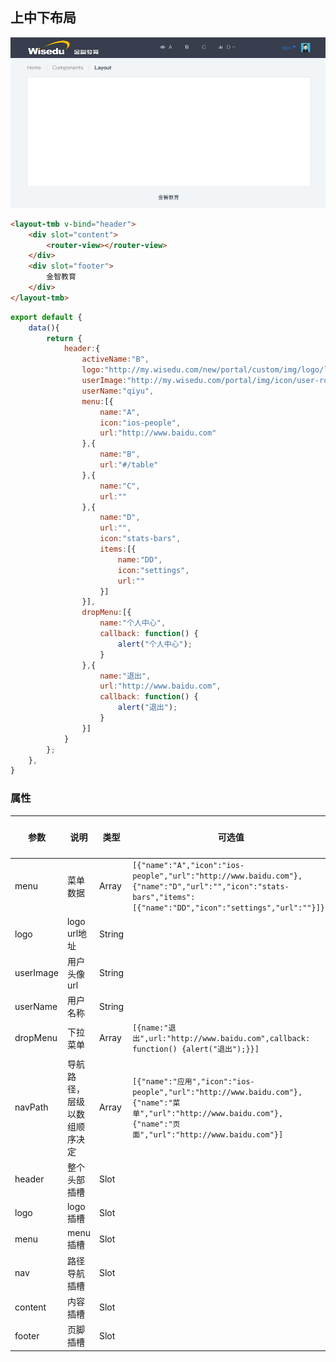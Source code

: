 ## 上中下布局

![上中下布局](/static/md/layout-tmb.png)

```html
<layout-tmb v-bind="header">
    <div slot="content">
        <router-view></router-view>
    </div>
    <div slot="footer">
        金智教育
    </div>
</layout-tmb>
```

```js
export default {
    data(){
        return {
            header:{
                activeName:"B",
                logo:"http://my.wisedu.com/new/portal/custom/img/logo/logo-mini.png",
                userImage:"http://my.wisedu.com/portal/img/icon/user-role-teacher.png",
                userName:"qiyu",
                menu:[{
                    name:"A",
                    icon:"ios-people",
                    url:"http://www.baidu.com"
                },{
                    name:"B",
                    url:"#/table"
                },{
                    name:"C",
                    url:""
                },{
                    name:"D",
                    url:"",
                    icon:"stats-bars",
                    items:[{
                        name:"DD",
                        icon:"settings",
                        url:""
                    }]
                }],
                dropMenu:[{
                    name:"个人中心",
                    callback: function() {
                        alert("个人中心");
                    }
                },{
                    name:"退出",
                    url:"http://www.baidu.com",
                    callback: function() {
                        alert("退出");
                    }
                }]
            }
        };
    },
}
```


### 属性

| 参数 | 说明 | 类型 | 可选值 | 默认值 |
|------|-------|---------|-------|--------|
| menu | 菜单数据 | Array | `[{"name":"A","icon":"ios-people","url":"http://www.baidu.com"},{"name":"D","url":"","icon":"stats-bars","items":[{"name":"DD","icon":"settings","url":""}]}]` |  |
| logo | logo url地址 | String |  |  |
| userImage | 用户头像url | String |  |  |
| userName | 用户名称 | String |  |  |
| dropMenu | 下拉菜单 | Array | `[{name:"退出",url:"http://www.baidu.com",callback: function() {alert("退出");}}]` |  |
| navPath | 导航路径，层级以数组顺序决定 | Array | `[{"name":"应用","icon":"ios-people","url":"http://www.baidu.com"},{"name":"菜单","url":"http://www.baidu.com"},{"name":"页面","url":"http://www.baidu.com"}]` |  |
| header | 整个头部插槽 | Slot |  |  |
| logo | logo 插槽 | Slot |  |  |
| menu | menu 插槽 | Slot |  |  |
| nav | 路径导航插槽 | Slot | | |
| content | 内容插槽 | Slot |  |  |
| footer | 页脚插槽 | Slot |  |  |

